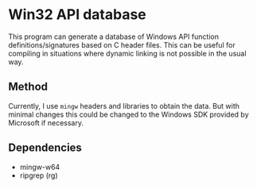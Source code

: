# Win32 API database

This program can generate a database of Windows API function definitions/signatures based on C header files. This can be useful for compiling in situations where dynamic linking is not possible in the usual way.

## Method

Currently, I use `mingw` headers and libraries to obtain the data. But with minimal changes this could be changed to the Windows SDK provided by Microsoft if necessary.

## Dependencies

- mingw-w64
- ripgrep (rg)
